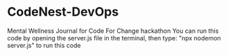# CodeNest-DevOps
Mental Wellness Journal for Code For Change hackathon
You can run this code by opening the server.js file in the terminal,
then type: 
"npx nodemon server.js" to run this code
